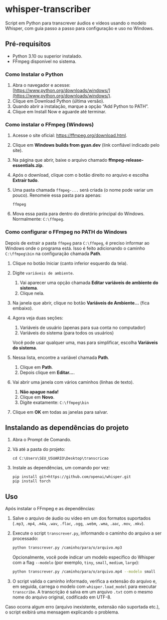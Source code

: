 # whisper-transcriber

Script em Python para transcrever áudios e vídeos usando o modelo Whisper, com guia passo a passo para configuração e uso no Windows.

## Pré-requisitos

- Python 3.10 ou superior instalado.
- FFmpeg disponível no sistema.

### Como Instalar o Python
1. Abra o navegador e acesse: [https://www.python.org/downloads/windows/](https://www.python.org/downloads/windows/).
2. Clique em Download Python (última versão).
3. Quando abrir a instalação, marque a opção “Add Python to PATH”.
4. Clique em Install Now e aguarde até terminar.

### Como instalar o FFmpeg (Windows)

1. Acesse o site oficial: <https://ffmpeg.org/download.html>.
2. Clique em **Windows builds from gyan.dev** (link confiável indicado pelo site).
3. Na página que abrir, baixe o arquivo chamado **ffmpeg-release-essentials.zip**.
4. Após o download, clique com o botão direito no arquivo e escolha **Extrair tudo**.
5. Uma pasta chamada `ffmpeg-...` será criada (o nome pode variar um pouco). Renomeie essa pasta para apenas:

   ```
   ffmpeg
   ```
6. Mova essa pasta para dentro do diretório principal do Windows. Normalmente: `C:\ffmpeg`.

### Como configurar o FFmpeg no PATH do Windows

Depois de extrair a pasta `ffmpeg` para `C:\ffmpeg`, é preciso informar ao Windows onde o programa está. Isso é feito adicionando o caminho `C:\ffmpeg\bin` na configuração chamada **Path**.

1. Clique no botão Iniciar (canto inferior esquerdo da tela).
2. Digite `variáveis de ambiente`.
   1. Vai aparecer uma opção chamada **Editar variáveis de ambiente do sistema**.
   2. Clique nela.
3. Na janela que abrir, clique no botão **Variáveis de Ambiente...** (fica embaixo).
4. Agora veja duas seções:
   1. Variáveis de usuário (apenas para sua conta no computador)
   2. Variáveis do sistema (para todos os usuários)

   Você pode usar qualquer uma, mas para simplificar, escolha **Variáveis do sistema**.
5. Nessa lista, encontre a variável chamada **Path**.
   1. Clique em **Path**.
   2. Depois clique em **Editar...**.
6. Vai abrir uma janela com vários caminhos (linhas de texto).
   1. **Não apague nada!**
   2. Clique em **Novo**.
   3. Digite exatamente: `C:\ffmpeg\bin`
7. Clique em **OK** em todas as janelas para salvar.

## Instalando as dependências do projeto

1. Abra o Prompt de Comando.
2. Vá até a pasta do projeto:

   ```
   cd C:\Users\SEU_USUARIO\Desktop\transcricao
   ```
3. Instale as dependências, um comando por vez:

   ```
   pip install git+https://github.com/openai/whisper.git
   pip install torch
   ```

## Uso

Após instalar o FFmpeg e as dependências:

1. Salve o arquivo de áudio ou vídeo em um dos formatos suportados (`.mp3`, `.mp4`, `.m4a`, `.wav`, `.flac`, `.ogg`, `.webm`, `.wma`, `.aac`, `.mov`, `.mkv`).
2. Execute o script `transcrever.py`, informando o caminho do arquivo a ser processado:

   ```bash
   python transcrever.py /caminho/para/o/arquivo.mp3
   ```

   Opcionalmente, você pode indicar um modelo específico do Whisper com a flag `--modelo` (por exemplo, `tiny`, `small`, `medium`, `large`):

   ```bash
   python transcrever.py /caminho/para/o/arquivo.mp4 --modelo small
   ```

3. O script valida o caminho informado, verifica a extensão do arquivo e, em seguida, carrega o modelo com `whisper.load_model` para executar `transcribe`. A transcrição é salva em um arquivo `.txt` com o mesmo nome do arquivo original, codificado em UTF-8.

Caso ocorra algum erro (arquivo inexistente, extensão não suportada etc.), o script exibirá uma mensagem explicando o problema.
